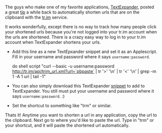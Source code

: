 The guys who make one of my favorite applications, [TextExpander](http://www.smileonmymac.com/TextExpander/), posted a great [tip](http://smileonmymac.net/blog/2008/10/20/get-trim-with-textexpander/) a while back to automatically shorten urls that are on the clipboard with the [tr.im](http://tr.im/) service.

It works wonderfully, except there is no way to track how many people click your shortened urls because you're not logged into your tr.im account when the urls are shortened. There is a crazy easy way to log in to your tr.im account when TextExpander shortens your urls.

* Add this line as a new TextEpxander snippet and set it as an Applescript. Fill in your username and password where it says `username:password`.

    do shell script "curl --basic -u username:password http://tr.im/api/trim_url.xml?url=`pbpaste` | tr '>' '\n' | tr '<' '\n' | grep -m 1 -A 1 url | tail -1"

* You can also simply download this TextExpander [snippet](http://tricky.nu/7891) to add to TextExpander. You still must put your username and password where it says `username:password`. :)

* Set the shortcut to something like "trm" or similar. 

Thats it! Anytime you want to shorten a url in any application, copy the url to the clipboard. Next go to where you'd like to paste the url. Type in "trm" or your shortcut, and it will paste the shortened url automatically. 